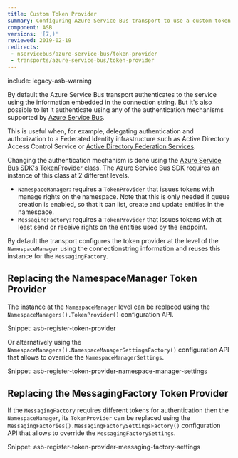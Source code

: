 ```yaml
---
title: Custom Token Provider
summary: Configuring Azure Service Bus transport to use a custom token provider for authentication
component: ASB
versions: '[7,)'
reviewed: 2019-02-19
redirects:
 - nservicebus/azure-service-bus/token-provider
 - transports/azure-service-bus/token-provider
---
```


include: legacy-asb-warning

By default the Azure Service Bus transport authenticates to the service using the information embedded in the connection string. But it's also possible to let it authenticate using any of the authentication mechanisms supported by [Azure Service Bus](https://docs.microsoft.com/en-us/azure/service-bus-messaging/service-bus-authentication-and-authorization).

This is useful when, for example, delegating authentication and authorization to a Federated Identity infrastructure such as Active Directory Access Control Service or [Active Directory Federation Services](https://technet.microsoft.com/en-us/windows).

Changing the authentication mechanism is done using the [Azure Service Bus SDK's TokenProvider class](https://docs.microsoft.com/en-us/dotnet/api/microsoft.servicebus.tokenprovider). The Azure Service Bus SDK requires an instance of this class at 2 different levels.

 * `NamespaceManager`: requires a `TokenProvider` that issues tokens with manage rights on the namespace. Note that this is only needed if queue creation is enabled, so that it can list, create and update entities in the namespace.
 * `MessagingFactory`: requires a `TokenProvider` that issues tokens with at least send or receive rights on the entities used by the endpoint.

By default the transport configures the token provider at the level of the `NamespaceManager` using the connectionstring information and reuses this instance for the `MessagingFactory`.


## Replacing the NamespaceManager Token Provider

The instance at the `NamespaceManager` level can be replaced using the `NamespaceManagers().TokenProvider()` configuration API.

Snippet: asb-register-token-provider

Or alternatively using the `NamespaceManagers().NamespaceManagerSettingsFactory()` configuration API that allows to override the `NamespaceManagerSettings`.

Snippet: asb-register-token-provider-namespace-manager-settings


## Replacing the MessagingFactory Token Provider

If the `MessagingFactory` requires different tokens for authentication then the `NamespaceManager`, its `TokenProvider` can be replaced using the `MessagingFactories().MessagingFactorySettingsFactory()` configuration API that allows to override the `MessagingFactorySettings`.

Snippet: asb-register-token-provider-messaging-factory-settings